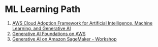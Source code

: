 # ML Learning Path

1. [AWS Cloud Adoption Framework for Artificial Intelligence, Machine Learning, and Generative AI](https://docs.aws.amazon.com/whitepapers/latest/aws-caf-for-ai)
2. [Generative AI Foundations on AWS](https://aws.amazon.com/blogs/machine-learning/new-technical-deep-dive-course-generative-ai-foundations-on-aws/)
3. [Generative AI on Amazon SageMaker - Workshop](https://catalog.us-east-1.prod.workshops.aws/workshops/972fd252-36e5-4eed-8608-743e84957f8e/en-US)
